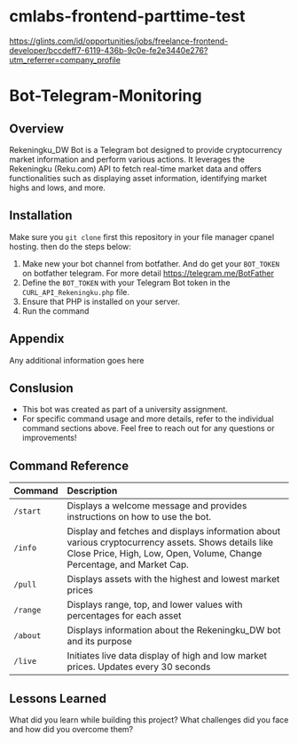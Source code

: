 # cmlabs-frontend-parttime-test
https://glints.com/id/opportunities/jobs/freelance-frontend-developer/bccdeff7-6119-436b-9c0e-fe2e3440e276?utm_referrer=company_profile


# Bot-Telegram-Monitoring

## Overview
Rekeningku_DW Bot is a Telegram bot designed to provide cryptocurrency market information and perform various actions. It leverages the Rekeningku (Reku.com) API to fetch real-time market data and offers functionalities such as displaying asset information, identifying market highs and lows, and more. 


## Installation
Make sure you `git clone` first this repository in your file manager cpanel hosting. then do the steps below:
1. Make new your bot channel from botfather. And do get your `BOT_TOKEN` on botfather telegram. For more detail https://telegram.me/BotFather
2. Define the `BOT_TOKEN` with your Telegram Bot token in the `CURL_API_Rekeningku.php` file.
3. Ensure that PHP is installed on your server.
4. Run the command
    
## Appendix

Any additional information goes here


## Conslusion

- This bot was created as part of a university assignment.
- For specific command usage and more details, refer to the individual command sections above.
Feel free to reach out for any questions or improvements!

## Command Reference

| Command|  Description                       |
| :-------- |  :-------------------------------- |
| `/start`      | Displays a welcome message and provides instructions on how to use the bot. |
| `/info`      |  Display and fetches and displays information about various cryptocurrency assets. Shows details like Close Price, High, Low, Open, Volume, Change Percentage, and Market Cap. |
| `/pull`      |Displays assets with the highest and lowest market prices |
| `/range`      | Displays range, top, and lower values with percentages for each asset|
| `/about`      | Displays information about the Rekeningku_DW bot and its purpose|
| `/live`      |Initiates live data display of high and low market prices. Updates every 30 seconds |



## Lessons Learned

What did you learn while building this project? What challenges did you face and how did you overcome them?


